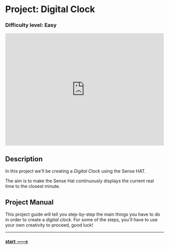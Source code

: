 # Project: **Digital Clock**

### Difficulty level: Easy

<iframe src="https://trinket.io/embed/python/d34c567969?runOption=run" width="100%" height="356" frameborder="0" marginwidth="0" marginheight="0" allowfullscreen></iframe>

## Description

In this project we'll be creating a *Digital Clock* using the Sense HAT. 

The aim is to make the Sense Hat continuously displays the current real time to the closest minute.  

## Project Manual

This project guide will tell you step-by-step the main things you have to do
in order to create a _digital clock_. For some of the steps, you'll have to
use your own creativity to proceed, good luck!

---

#### [start --->](./section_2.md)
